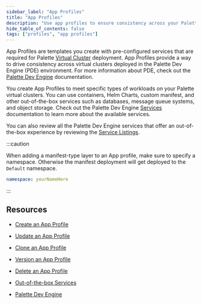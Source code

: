 ```yaml
---
sidebar_label: "App Profiles"
title: "App Profiles"
description: "Use app profiles to ensure consistency across your Palette Virtual Clusters."
hide_table_of_contents: false
tags: ["profiles", "app profiles"]
---
```



App Profiles are templates you create with pre-configured services that are required for Palette [Virtual Cluster](../../devx/palette-virtual-clusters/palette-virtual-clusters.md) deployment. App Profiles provide a way to drive consistency across virtual clusters deployed in the Palette Dev Engine (PDE) environment. For more information about PDE, check out the [Palette Dev Engine](../../devx/devx.md) documentation.

You create App Profiles to meet specific types of workloads on your Palette virtual clusters. You can use containers, Helm Charts, custom manifest, and other out-of-the-box services such as databases, message queue systems, and object storage. Check out the Palette Dev Engine [Services](../../devx/app-profile/services/services.md) documentation to learn more about the available services. 

You can also review all the Palette Dev Engine services that offer an out-of-the-box experience by reviewing the [Service Listings](/devx/app-profile/services).

:::caution

When adding a manifest-type layer to an App profile, make sure to specify a namespace. Otherwise the manifest deployment will get deployed to the `Default` namespace.

```yaml
namespace: yourNameHere
```
:::

<!-- You create app profiles using services that are required for Palette [Virtual Clusters](../../devx/palette-virtual-clusters/palette-virtual-clusters.md) deployed in Palette Dev Engine (PDE) in *App Mode*. Use app profiles to ensure consistency across virtual clusters. For more information about PDE, check out the [Palette Dev Engine](../../devx/devx.md) reference.  -->

<!-- App profile layers can be services, Helm Charts, or custom manifests. Palette provides several out-of-the-box services. Check out the Palette Dev Engine [Services](../../devx/app-profile/services/services.md) documentation to learn more about available services.  -->

## Resources

- [Create an App Profile](create-app-profile.md)

- [Update an App Profile](update-app-profile.md)

- [Clone an App Profile](clone-app-profile.md)

- [Version an App Profile](version-app-profile.md)

- [Delete an App Profile](delete-app-profile.md)

- [Out-of-the-box Services](../../devx/app-profile/services/services.md)

- [Palette Dev Engine](../../devx/devx.md)

